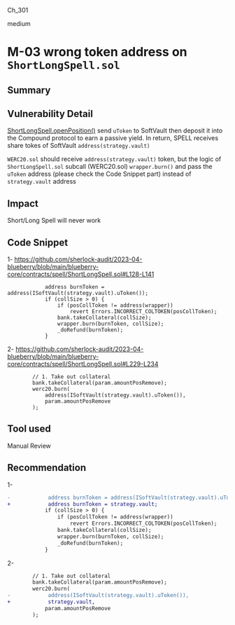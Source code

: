 Ch_301

medium

# M-03 wrong token address on `ShortLongSpell.sol`

## Summary

## Vulnerability Detail
[ShortLongSpell.openPosition()](https://github.com/sherlock-audit/2023-04-blueberry/blob/main/blueberry-core/contracts/spell/ShortLongSpell.sol#LL111C4-L151C6) send `uToken` to SoftVault then deposit it into the Compound protocol to earn a passive yield. In return, SPELL receives share tokes of SoftVault  `address(strategy.vault)`  

`WERC20.sol` should receive `address(strategy.vault)` token, but the logic of `ShortLongSpell.sol` subcall (WERC20.sol) `wrapper.burn()` and pass the `uToken` address (please check the Code Snippet part) instead of `strategy.vault` address

## Impact
Short/Long Spell will never work

## Code Snippet
1- https://github.com/sherlock-audit/2023-04-blueberry/blob/main/blueberry-core/contracts/spell/ShortLongSpell.sol#L128-L141
```solidity
            address burnToken = address(ISoftVault(strategy.vault).uToken());
            if (collSize > 0) {
                if (posCollToken != address(wrapper))
                    revert Errors.INCORRECT_COLTOKEN(posCollToken);
                bank.takeCollateral(collSize);
                wrapper.burn(burnToken, collSize);
                _doRefund(burnToken);
            }
```
2- https://github.com/sherlock-audit/2023-04-blueberry/blob/main/blueberry-core/contracts/spell/ShortLongSpell.sol#L229-L234
```solidity
        // 1. Take out collateral
        bank.takeCollateral(param.amountPosRemove);
        werc20.burn(
            address(ISoftVault(strategy.vault).uToken()),
            param.amountPosRemove
        );
```

## Tool used

Manual Review

## Recommendation
1- 
```diff
-            address burnToken = address(ISoftVault(strategy.vault).uToken());
+            address burnToken = strategy.vault;
            if (collSize > 0) {
                if (posCollToken != address(wrapper))
                    revert Errors.INCORRECT_COLTOKEN(posCollToken);
                bank.takeCollateral(collSize);
                wrapper.burn(burnToken, collSize);
                _doRefund(burnToken);
            }
```
2- 
```diff
        // 1. Take out collateral
        bank.takeCollateral(param.amountPosRemove);
        werc20.burn(
-            address(ISoftVault(strategy.vault).uToken()),
+            strategy.vault,
            param.amountPosRemove
        );
```